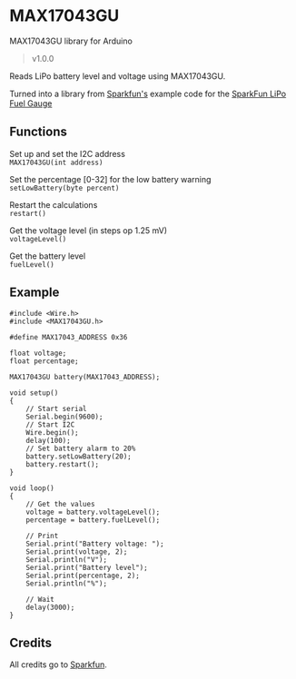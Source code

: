 # MAX17043GU

MAX17043GU library for Arduino
>v1.0.0

Reads LiPo battery level and voltage using MAX17043GU.

Turned into a library from [Sparkfun's](https://www.sparkfun.com) example code for the [SparkFun LiPo Fuel Gauge](https://www.sparkfun.com/products/10617)

## Functions
Set up and set the I2C address  
`MAX17043GU(int address)`

Set the percentage [0-32] for the low battery warning  
`setLowBattery(byte percent)`

Restart the calculations  
`restart()`

Get the voltage level (in steps op 1.25 mV)  
`voltageLevel()`

Get the battery level  
`fuelLevel()`

## Example
```
#include <Wire.h>
#include <MAX17043GU.h>

#define MAX17043_ADDRESS 0x36

float voltage;
float percentage;

MAX17043GU battery(MAX17043_ADDRESS);

void setup() 
{
	// Start serial
	Serial.begin(9600);
	// Start I2C
	Wire.begin();
	delay(100);
	// Set battery alarm to 20%
	battery.setLowBattery(20);
	battery.restart();
}

void loop() 
{
	// Get the values
	voltage = battery.voltageLevel();
	percentage = battery.fuelLevel();
	
	// Print
	Serial.print("Battery voltage: ");
	Serial.print(voltage, 2);
	Serial.println("V");
	Serial.print("Battery level");
	Serial.print(percentage, 2);
	Serial.println("%");
	
	// Wait
	delay(3000);
}
```

## Credits
All credits go to [Sparkfun](https://www.sparkfun.com).